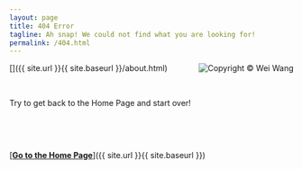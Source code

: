```yaml
---
layout: page
title: 404 Error
tagline: Ah snap! We could not find what you are looking for!
permalink: /404.html
---
```

[<img src='https://raw.githubusercontent.com/wwang721/Pictures/master/IMG_4222.JPG' alt="Copyright © Wei Wang" title="Wei Wang" style='float:right;'/>]({{ site.url }}{{ site.baseurl }}/about.html)

&ensp;

Try to get back to the Home Page and start over!

&ensp;

&ensp;

[<b><u>Go to the Home Page</u></b>]({{ site.url }}{{ site.baseurl }})